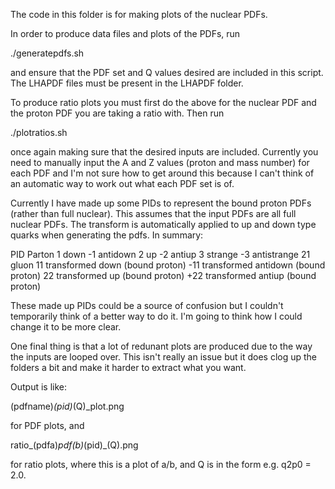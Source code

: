 The code in this folder is for making plots of the nuclear PDFs.

In order to produce data files and plots of the PDFs, run

./generatepdfs.sh

and ensure that the PDF set and Q values desired are included in this script. The LHAPDF files must be present in the LHAPDF folder. 

To produce ratio plots you must first do the above for the nuclear PDF and the proton PDF you are taking a ratio with. Then run

./plotratios.sh

once again making sure that the desired inputs are included. Currently you need to manually input the A and Z values (proton and mass number) for each PDF and I'm not sure how to get around this because I can't think of an automatic way to work out what each PDF set is of. 

Currently I have made up some PIDs to represent the bound proton PDFs (rather than full nuclear). This assumes that the input PDFs are all full nuclear PDFs. The transform is automatically applied to up and down type quarks when generating the pdfs. In summary:

PID	Parton
1	down
-1	antidown
2	up
-2	antiup
3	strange
-3	antistrange
21	gluon
11	transformed down (bound proton)
-11	transformed antidown (bound proton)
22	transformed up (bound proton)
+22	transformed antiup (bound proton)

These made up PIDs could be a source of confusion but I couldn't temporarily think of a better way to do it. I'm going to think how I could change it to be more clear. 

One final thing is that a lot of redunant plots are produced due to the way the inputs are looped over. This isn't really an issue but it does clog up the folders a bit and make it harder to extract what you want.

Output is like:

(pdfname)_(pid)_(Q)_plot.png 

for PDF plots, and 

ratio_(pdfa)_pdf(b)_(pid)_(Q).png 

for ratio plots, where this is a plot of a/b, and Q is in the form e.g. q2p0 = 2.0.

